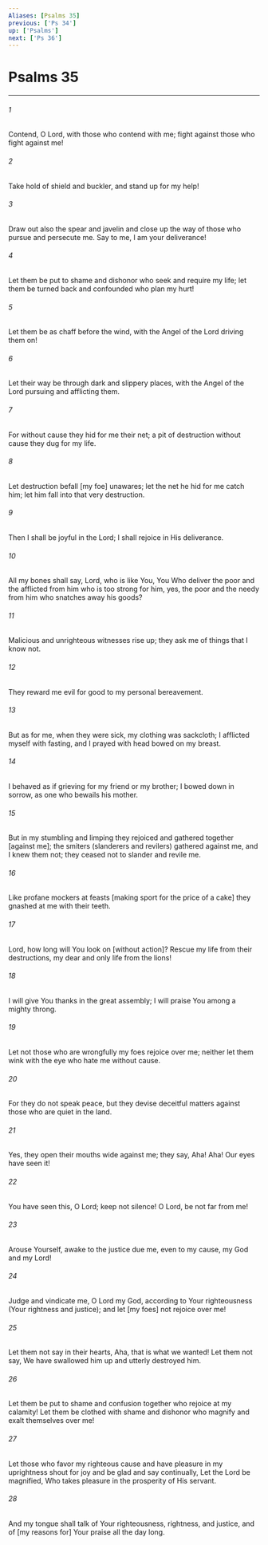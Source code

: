 ```yaml
---
Aliases: [Psalms 35]
previous: ['Ps 34']
up: ['Psalms']
next: ['Ps 36']
---
```

# Psalms 35

***


###### 1 


Contend, O Lord, with those who contend with me; fight against those who fight against me! 


###### 2 


Take hold of shield and buckler, and stand up for my help! 


###### 3 


Draw out also the spear and javelin and close up the way of those who pursue and persecute me. Say to me, I am your deliverance! 


###### 4 


Let them be put to shame and dishonor who seek and require my life; let them be turned back and confounded who plan my hurt! 


###### 5 


Let them be as chaff before the wind, with the Angel of the Lord driving them on! 


###### 6 


Let their way be through dark and slippery places, with the Angel of the Lord pursuing and afflicting them. 


###### 7 


For without cause they hid for me their net; a pit of destruction without cause they dug for my life. 


###### 8 


Let destruction befall [my foe] unawares; let the net he hid for me catch him; let him fall into that very destruction. 


###### 9 


Then I shall be joyful in the Lord; I shall rejoice in His deliverance. 


###### 10 


All my bones shall say, Lord, who is like You, You Who deliver the poor and the afflicted from him who is too strong for him, yes, the poor and the needy from him who snatches away his goods? 


###### 11 


Malicious and unrighteous witnesses rise up; they ask me of things that I know not. 


###### 12 


They reward me evil for good to my personal bereavement. 


###### 13 


But as for me, when they were sick, my clothing was sackcloth; I afflicted myself with fasting, and I prayed with head bowed on my breast. 


###### 14 


I behaved as if grieving for my friend or my brother; I bowed down in sorrow, as one who bewails his mother. 


###### 15 


But in my stumbling and limping they rejoiced and gathered together [against me]; the smiters (slanderers and revilers) gathered against me, and I knew them not; they ceased not to slander and revile me. 


###### 16 


Like profane mockers at feasts [making sport for the price of a cake] they gnashed at me with their teeth. 


###### 17 


Lord, how long will You look on [without action]? Rescue my life from their destructions, my dear and only life from the lions! 


###### 18 


I will give You thanks in the great assembly; I will praise You among a mighty throng. 


###### 19 


Let not those who are wrongfully my foes rejoice over me; neither let them wink with the eye who hate me without cause. 


###### 20 


For they do not speak peace, but they devise deceitful matters against those who are quiet in the land. 


###### 21 


Yes, they open their mouths wide against me; they say, Aha! Aha! Our eyes have seen it! 


###### 22 


You have seen this, O Lord; keep not silence! O Lord, be not far from me! 


###### 23 


Arouse Yourself, awake to the justice due me, even to my cause, my God and my Lord! 


###### 24 


Judge and vindicate me, O Lord my God, according to Your righteousness (Your rightness and justice); and let [my foes] not rejoice over me! 


###### 25 


Let them not say in their hearts, Aha, that is what we wanted! Let them not say, We have swallowed him up and utterly destroyed him. 


###### 26 


Let them be put to shame and confusion together who rejoice at my calamity! Let them be clothed with shame and dishonor who magnify and exalt themselves over me! 


###### 27 


Let those who favor my righteous cause and have pleasure in my uprightness shout for joy and be glad and say continually, Let the Lord be magnified, Who takes pleasure in the prosperity of His servant. 


###### 28 


And my tongue shall talk of Your righteousness, rightness, and justice, and of [my reasons for] Your praise all the day long.
